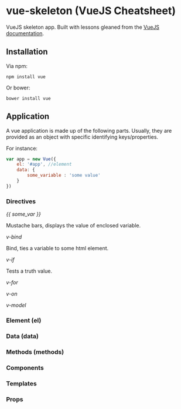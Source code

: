 # vue-skeleton (VueJS Cheatsheet)

VueJS skeleton app. Built with lessons gleaned from the [VueJS documentation](https://vuejs.org/v2/guide).


## Installation

Via npm:

```
npm install vue
```

Or bower:

```
bower install vue
```

## Application

A vue application is made up of the following parts. Usually, they are provided as an object with specific identifying keys/properties. 

For instance:

```javascript
var app = new Vue({
	el: '#app', //element
	data: {
		some_variable : 'some value'
	}
})
```

### Directives

*{{ some_var }}*

Mustache bars, displays the value of enclosed variable.

*v-bind*

Bind, ties a variable to some html element.

*v-if*

Tests a truth value.

*v-for*

*v-on*

*v-model*


### Element (el)

### Data (data)

### Methods (methods)

### Components

### Templates

### Props
